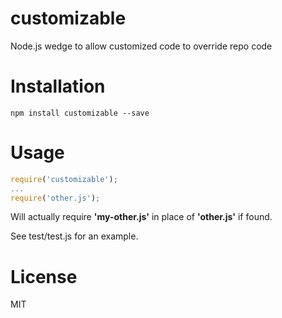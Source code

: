 # customizable
Node.js wedge to allow customized code to override repo code

# Installation
`npm install customizable --save`

# Usage
```javascript
require('customizable');
...
require('other.js');
```

Will actually require **'my-other.js'** in place of **'other.js'** if found.

See test/test.js for an example.

# License
MIT
